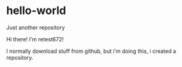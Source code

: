 # hello-world
Just another repository

Hi there! I'm retest672!

I normally download stuff from github, but i'm doing this, i created a repository.
